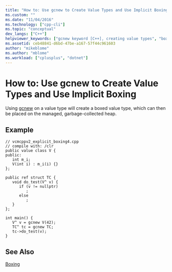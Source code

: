 ```yaml
---
title: "How to: Use gcnew to Create Value Types and Use Implicit Boxing | Microsoft Docs"
ms.custom: ""
ms.date: "11/04/2016"
ms.technology: ["cpp-cli"]
ms.topic: "conceptual"
dev_langs: ["C++"]
helpviewer_keywords: ["gcnew keyword [C++], creating value types", "boxing, implicit", "value types, creating"]
ms.assetid: ceb48841-d6bd-47be-a167-57f44c961603
author: "mikeblome"
ms.author: "mblome"
ms.workload: ["cplusplus", "dotnet"]
---
```

# How to: Use gcnew to Create Value Types and Use Implicit Boxing
Using [gcnew](../windows/ref-new-gcnew-cpp-component-extensions.md) on a value type will create a boxed value type, which can then be placed on the managed, garbage-collected heap.  
  
## Example  
  
```  
// vcmcppv2_explicit_boxing4.cpp  
// compile with: /clr  
public value class V {  
public:  
   int m_i;  
   V(int i) : m_i(i) {}  
};  
  
public ref struct TC {  
   void do_test(V^ v) {  
      if (v != nullptr)  
         ;  
      else  
         ;  
   }  
};  
  
int main() {  
   V^ v = gcnew V(42);  
   TC^ tc = gcnew TC;  
   tc->do_test(v);  
}  
```  
  
## See Also  
 [Boxing](../windows/boxing-cpp-component-extensions.md)